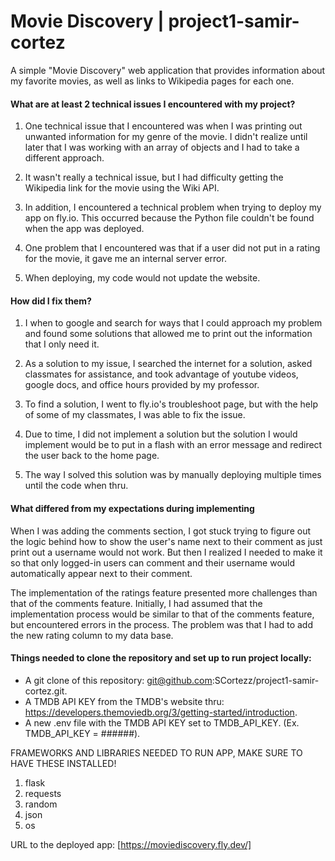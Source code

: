 # Movie Discovery | project1-samir-cortez
A simple "Movie Discovery" web application that provides information about my favorite movies, as well as links to Wikipedia pages for each one.

#### What are at least 2 technical issues I encountered with my project? 
1. One technical issue that I encountered was when I was printing out unwanted information for my genre of the movie. I didn't realize until later that I was working with an array of objects and I had to take a different approach.

2. It wasn't really a technical issue, but I had difficulty getting the Wikipedia link for the movie using the Wiki API.

3. In addition, I encountered a technical problem when trying to deploy my app on fly.io. This occurred because the Python file couldn't be found when the app was deployed.

4. One problem that I encountered was that if a user did not put in a rating for the movie, it gave me an internal server error.

5. When deploying, my code would not update the website.

#### How did I fix them?
1. I when to google and search for ways that I could approach my problem and found some solutions that allowed me to print out the information that I only need it.

2. As a solution to my issue, I searched the internet for a solution, asked classmates for assistance, and took advantage of youtube videos, google docs, and office hours provided by my professor.

3. To find a solution, I went to fly.io's troubleshoot page, but with the help of some of my classmates, I was able to fix the issue.

4. Due to time, I did not implement a solution but the solution I would implement would be to put in a flash with an error message and redirect the user back to the home page.

5. The way I solved this solution was by manually deploying multiple times until the code when thru.

#### What differed from my expectations during implementing
When I was adding the comments section, I got stuck trying to figure out the logic behind how to show the user's name next to their comment as just print out a username would not work. But then I realized I needed to make it so that only logged-in users can comment and their username would automatically appear next to their comment.

The implementation of the ratings feature presented more challenges than that of the comments feature. Initially, I had assumed that the implementation process would be similar to that of the comments feature, but encountered errors in the process. The problem was that I had to add the new rating column to my data base.

#### Things needed to clone the repository and set up to run project locally:

* A git clone of this repository: git@github.com:SCortezz/project1-samir-cortez.git.
* A TMDB API KEY from the TMDB's website thru: https://developers.themoviedb.org/3/getting-started/introduction.
* A new .env file with the TMDB API KEY set to TMDB_API_KEY. (Ex. TMDB_API_KEY = ######).

FRAMEWORKS AND LIBRARIES NEEDED TO RUN APP, MAKE SURE TO HAVE THESE INSTALLED!
1. flask
2. requests
3. random
4. json
5. os

URL to the deployed app:
[https://moviediscovery.fly.dev/]
